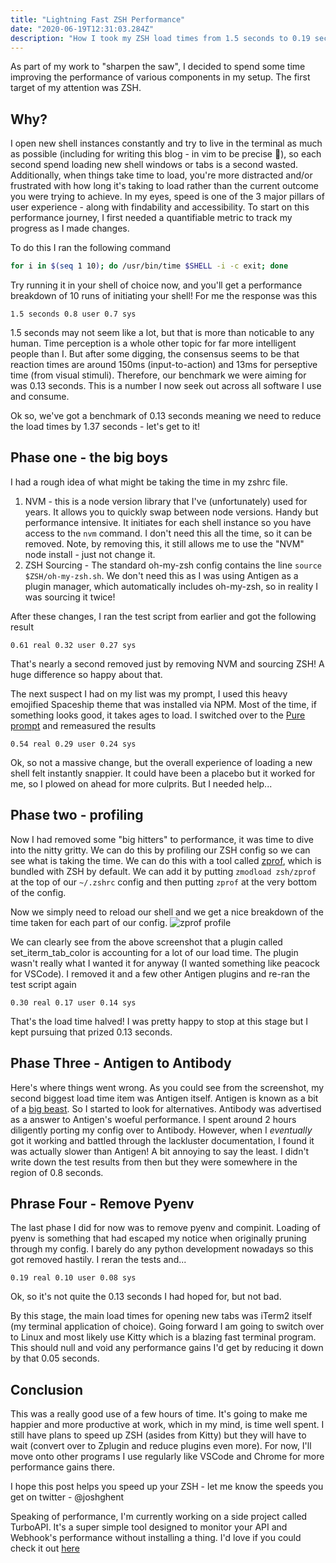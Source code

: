 ```yaml
---
title: "Lightning Fast ZSH Performance"
date: "2020-06-19T12:31:03.284Z"
description: "How I took my ZSH load times from 1.5 seconds to 0.19 seconds"
---
```


As part of my work to "sharpen the saw", I decided to spend some time improving the performance of various components in my setup. The first target of my attention was ZSH.

## Why?
I open new shell instances constantly and try to live in the terminal as much as possible (including for writing this blog - in vim to be precise :wave:), so each second spend loading new shell windows or tabs is a second wasted. Additionally, when things take time to load, you're more distracted and/or frustrated with how long it's taking to load rather than the current outcome you were trying to achieve. In my eyes, speed is one of the 3 major pillars of user experience - along with findability and accessibility.
To start on this performance journey, I first needed a quantifiable metric to track my progress as I made changes.

To do this I ran the following command
```bash
for i in $(seq 1 10); do /usr/bin/time $SHELL -i -c exit; done
```

Try running it in your shell of choice now, and you'll get a performance breakdown of 10 runs of initiating your shell! For me the response was this
```
1.5 seconds 0.8 user 0.7 sys
```

1.5 seconds may not seem like a lot, but that is more than noticable to any human. Time perception is a whole other topic for far more intelligent people than I. But after some digging, the consensus seems to be that reaction times are around 150ms (input-to-action) and 13ms for perseptive time (from visual stimuli).
Therefore, our benchmark we were aiming for was 0.13 seconds. This is a number I now seek out across all software I use and consume.

Ok so, we've got a benchmark of 0.13 seconds meaning we need to reduce the load times by 1.37 seconds - let's get to it!

## Phase one - the big boys
I had a rough idea of what might be taking the time in my zshrc file.
1. NVM - this is a node version library that I've (unfortunately) used for years. It allows you to quickly swap between node versions. Handy but performance intensive. It initiates for each shell instance so you have access to the `nvm` command. I don't need this all the time, so it can be removed. Note, by removing this, it still allows me to use the "NVM" node install - just not change it.
2. ZSH Sourcing - The standard oh-my-zsh config contains the line `source $ZSH/oh-my-zsh.sh`. We don't need this as I was using Antigen as a plugin manager, which automatically includes oh-my-zsh, so in reality I was sourcing it twice!

After these changes, I ran the test script from earlier and got the following result
```
0.61 real 0.32 user 0.27 sys
```

That's nearly a second removed just by removing NVM and sourcing ZSH! A huge difference so happy about that.

The next suspect I had on my list was my prompt, I used this heavy emojified Spaceship theme that was installed via NPM. Most of the time, if something looks good, it takes ages to load.
I switched over to the [Pure prompt](https://github.com/sindresorhus/pure) and remeasured the results
```
0.54 real 0.29 user 0.24 sys
```

Ok, so not a massive change, but the overall experience of loading a new shell felt instantly snappier. It could have been a placebo but it worked for me, so I plowed on ahead for more culprits. But I needed help...

## Phase two - profiling
Now I had removed some "big hitters" to performance, it was time to dive into the nitty gritty. We can do this by profiling our ZSH config so we can see what is taking the time.
We can do this with a tool called [zprof](http://zsh.sourceforge.net/Doc/Release/Zsh-Modules.html), which is bundled with ZSH by default.
We can add it by putting `zmodload zsh/zprof` at the top of our `~/.zshrc` config and then putting `zprof` at the very bottom of the config.

Now we simply need to reload our shell and we get a nice breakdown of the time taken for each part of our config.
![zprof profile]()

We can clearly see from the above screenshot that a plugin called set_iterm_tab_color is accounting for a lot of our load time. The plugin wasn't really what I wanted it for anyway (I wanted something like peacock for VSCode).
I removed it and a few other Antigen plugins and re-ran the test script again
```
0.30 real 0.17 user 0.14 sys
```

That's the load time halved! I was pretty happy to stop at this stage but I kept pursuing that prized 0.13 seconds.

## Phase Three - Antigen to Antibody
Here's where things went wrong. As you could see from the screenshot, my second biggest load time item was Antigen itself. Antigen is known as a bit of a [big beast](https://github.com/zsh-users/antigen/issues/116). So I started to look for alternatives.
Antibody was advertised as a answer to Antigen's woeful performance. I spent around 2 hours diligently porting my config over to Antibody.
However, when I *eventually* got it working and battled through the lackluster documentation, I found it was actually slower than Antigen! A bit annoying to say the least. I didn't write down the test results from then but they were somewhere in the region of 0.8 seconds.

## Phrase Four - Remove Pyenv
The last phase I did for now was to remove pyenv and compinit. Loading of pyenv is something that had escaped my notice when originally pruning through my config. I barely do any python development nowadays so this got removed hastily.
I reran the tests and...

```
0.19 real 0.10 user 0.08 sys
```

Ok, so it's not quite the 0.13 seconds I had hoped for, but not bad.

By this stage, the main load times for opening new tabs was iTerm2 itself (my terminal application of choice). Going forward I am going to switch over to Linux and most likely use Kitty which is a blazing fast terminal program. This should null and void any performance gains I'd get by reducing it down by that 0.05 seconds.

## Conclusion
This was a really good use of a few hours of time. It's going to make me happier and more productive at work, which in my mind, is time well spent. I still have plans to speed up ZSH (asides from Kitty) but they will have to wait (convert over to Zplugin and reduce plugins even more).
For now, I'll move onto other programs I use regularly like VSCode and Chrome for more performance gains there.

I hope this post helps you speed up your ZSH - let me know the speeds you get on twitter - @joshghent

Speaking of performance, I'm currently working on a side project called TurboAPI. It's a super simple tool designed to monitor your API and Webhook's performance without installing a thing. I'd love if you could check it out [here](https://turboapi.dev)
